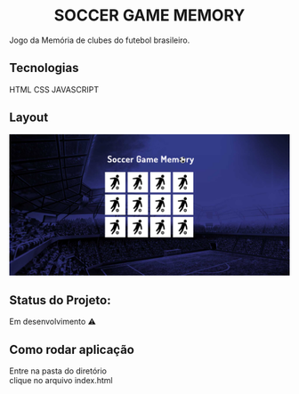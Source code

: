 <h1 align="center"> SOCCER GAME MEMORY </h1>

Jogo da Memória de clubes do futebol brasileiro.

## Tecnologias

HTML
CSS
JAVASCRIPT

## Layout

<img src="https://github.com/rodrigocnn/soccer-game-memory/blob/master/assets/img/home.png">

## Status do Projeto:

Em desenvolvimento :warning:

## Como rodar aplicação

Entre na pasta do diretório  <br />
clique no arquivo index.html <br />





